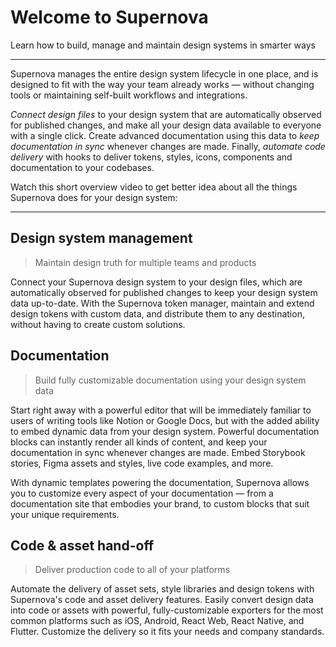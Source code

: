 
# Welcome to Supernova

Learn how to build, manage and maintain design systems in smarter ways

---

Supernova manages the entire design system lifecycle in one place, and is designed to fit with the way your team already works — without changing tools or maintaining self-built workflows and integrations. 

*Connect design files* to your design system that are automatically observed for published changes, and make all your design data available to everyone with a single click. Create advanced documentation using this data to *keep documentation in sync* whenever changes are made. Finally, *automate code delivery* with hooks to deliver tokens, styles, icons, components and documentation to your codebases.


Watch this short overview video to get better idea about all the things Supernova does for your design system:

---

## Design system management

> Maintain design truth for multiple teams and products

Connect your Supernova design system to your design files, which are automatically observed for published changes to keep your design system data up-to-date. With the Supernova token manager, maintain and extend design tokens with custom data, and distribute them to any destination, without having to create custom solutions.

## Documentation

> Build fully customizable documentation using your design system data

Start right away with a powerful editor that will be immediately familiar to users of writing tools like Notion or Google Docs, but with the added ability to embed dynamic data from your design system. Powerful documentation blocks can instantly render all kinds of content, and keep your documentation in sync whenever changes are made. Embed Storybook stories, Figma assets and styles, live code examples, and more.

With dynamic templates powering the documentation, Supernova allows you to customize every aspect of your documentation — from a documentation site that embodies your brand, to custom blocks that suit your unique requirements.

## Code & asset hand-off

> Deliver production code to all of your platforms

Automate the delivery of asset sets, style libraries and design tokens with Supernova's code and asset delivery features. Easily convert design data into code or assets with powerful, fully-customizable exporters for the most common platforms such as iOS, Android, React Web, React Native, and Flutter. Customize the delivery so it fits your needs and company standards.